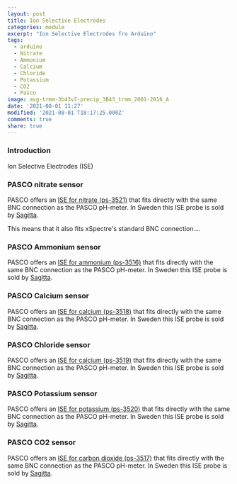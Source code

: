 ```yaml
---
layout: post
title: Ion Selective Electrodes
categories: module
excerpt: "Ion Selective Electrodes fro Arduino"
tags:
  - arduino
  - Nitrate
  - Ammonium
  - Calcium
  - Chloride
  - Potassium
  - CO2
  - Pasco
image: avg-trmm-3b43v7-precip_3B43_trmm_2001-2016_A
date: '2021-08-01 11:27'
modified: '2021-08-01 T18:17:25.000Z'
comments: true
share: true
---
```


### Introduction

Ion Selective Electrodes (ISE)

### PASCO nitrate sensor

PASCO offers an [ISE for nitrate (ps-3521)](https://www.pasco.com/products/sensors/wireless/ps-3521) that fits directly with the same BNC connection as the PASCO pH-meter. In Sweden this ISE probe is sold by [Sagitta](https://www.sagitta.se/artikel/nitrate-ise-no3-probe?sok=PS-3521).

This means that it also fits xSpectre's standard BNC connection....

### PASCO Ammonium sensor

PASCO offers an [ISE for ammonium (ps-3516)](https://www.pasco.com/products/sensors/wireless/ps-3516) that fits directly with the same BNC connection as the PASCO pH-meter. In Sweden this ISE probe is sold by [Sagitta](PS-3516).

### PASCO Calcium sensor

PASCO offers an [ISE for calcium (ps-3518)](https://www.pasco.com/products/sensors/wireless/ps-3518) that fits directly with the same BNC connection as the PASCO pH-meter. In Sweden this ISE probe is sold by [Sagitta](https://www.sagitta.se/artikel/calcium-ise-ca2?sok=PS-3518).

### PASCO Chloride sensor

PASCO offers an [ISE for calcium (ps-3519)](https://www.pasco.com/products/sensors/wireless/ps-3519) that fits directly with the same BNC connection as the PASCO pH-meter. In Sweden this ISE probe is sold by [Sagitta](https://www.sagitta.se/artikel/chloride-ise-cl-probe?sok=ps-3519#.YQZ45y0RrOQ).

### PASCO Potassium sensor

PASCO offers an [ISE for potassium (ps-3520)](https://www.pasco.com/products/sensors/wireless/ps-3520) that fits directly with the same BNC connection as the PASCO pH-meter. In Sweden this ISE probe is sold by [Sagitta](https://www.sagitta.se/artikel/potassium-ise-k-probe#.YQZ5TS0RrOQ).

### PASCO CO2 sensor

PASCO offers an [ISE for carbon dioxide (ps-3517)](https://www.pasco.com/products/sensors/wireless/ps-3517) that fits directly with the same BNC connection as the PASCO pH-meter. In Sweden this ISE probe is sold by [Sagitta](https://www.sagitta.se/artikel/carbon-dioxide-ise-co2#.YQZ5-i0RrOQ).
